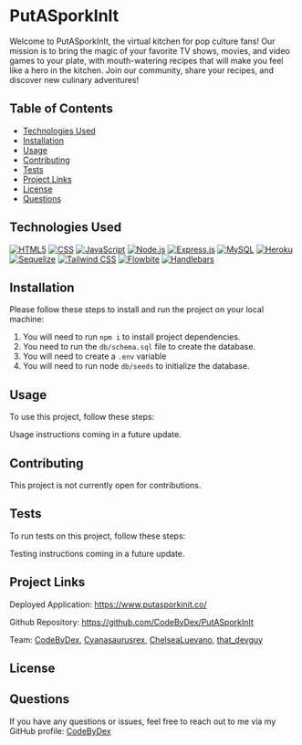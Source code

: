 # PutASporkInIt
  
Welcome to PutASporkInIt, the virtual kitchen for pop culture fans! Our mission is to bring the magic of your favorite TV shows, movies, and video games to your plate, with mouth-watering recipes that will make you feel like a hero in the kitchen. Join our community, share your recipes, and discover new culinary adventures!
  
  
## Table of Contents

- [Technologies Used](#technologies-used)
- [Installation](#installation)
- [Usage](#usage)
- [Contributing](#contributing)
- [Tests](#tests)
- [Project Links](#project-links)
- [License](#license)
- [Questions](#questions)

## Technologies Used

[![HTML5](https://img.shields.io/badge/HTML5-v5-orange)](https://developer.mozilla.org/en-US/docs/Web/Guide/HTML/HTML5)
[![CSS](https://img.shields.io/badge/CSS-v3-blue)](https://developer.mozilla.org/en-US/docs/Web/CSS)
[![JavaScript](https://img.shields.io/badge/JavaScript-ES6+-yellow)](https://www.ecma-international.org/ecma-262/)
[![Node.js](https://img.shields.io/badge/Node.js-v14.17.0-green)](https://nodejs.org/)
[![Express.js](https://img.shields.io/badge/Express.js-v4.17.1-lightgrey)](https://expressjs.com/)
[![MySQL](https://img.shields.io/badge/MySQL-v8.0-blue)](https://www.mysql.com/)
[![Heroku](https://img.shields.io/badge/Heroku-deployed-purple)](https://www.heroku.com/)
[![Sequelize](https://img.shields.io/badge/Sequelize-v6.6.2-blueviolet)](https://sequelize.org/)
[![Tailwind CSS](https://img.shields.io/badge/Tailwind_CSS-v2.2.15-blue)](https://tailwindcss.com/)
[![Flowbite](https://img.shields.io/badge/Flowbite-v3.3.0-green)](https://flowbite.com/)
[![Handlebars](https://img.shields.io/badge/Handlebars-v4.7.7-orange)](https://handlebarsjs.com/)

## Installation

Please follow these steps to install and run the project on your local machine:

1. You will need to run `npm i` to install project dependencies.
2. You need to run the `db/schema.sql` file to create the database.
3. You will need to create a `.env` variable
4. You will need to run node `db/seeds` to initialize the database.
  
## Usage
  
To use this project, follow these steps:

Usage instructions coming in a future update.

## Contributing

This project is not currently open for contributions.

## Tests

To run tests on this project, follow these steps:

Testing instructions coming in a future update.
  
## Project Links
  
Deployed Application: https://www.putasporkinit.co/ 

Github Repository: https://github.com/CodeByDex/PutASporkInIt

Team: [CodeByDex](https://github.com/CodeByDex), [Cyanasaurusrex](https://github.com/Cyanasaurusrex), [ChelseaLuevano](https://github.com/ChelseaLuevano), [that_devguy](https://github.com/that_devguy)

## License

## Questions

If you have any questions or issues, feel free to reach out to me via my GitHub profile: [CodeByDex](https://github.com/CodeByDex)